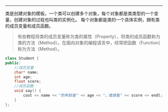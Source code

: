 ___

类是创建对象的模板，一个类可以创建多个对象，每个对象都是类类型的一个变量，创建对象的过程也叫类的实例化。 每个对象都是类的一个具体实例，拥有类的成员变量和成员函数。

> 有些教程将类的成员变量称为类的属性（Property），将类的成员函数称为类的方法（Method）。在面向对象的编程语言中，经常把函数（Function）称为方法（Method）。
>
> 

```c++
class Student {
public:
    //成员变量
    char* name;
    int age;
    float score;
    //成员函数
    void say() {
        cout << name << "的年龄是" << age << "，成绩是" << score << endl;
    }
};
```

